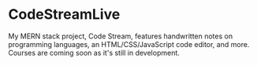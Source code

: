 # CodeStreamLive
My MERN stack project, Code Stream, features handwritten notes on programming languages, an HTML/CSS/JavaScript code editor, and more. Courses are coming soon as it's still in development.
